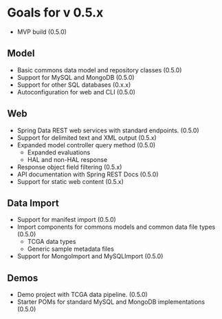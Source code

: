 # Goals for v 0.5.x

- MVP build (0.5.0)

## Model

- Basic commons data model and repository classes (0.5.0)
- Support for MySQL and MongoDB (0.5.0)
- Support for other SQL databases (0.x.x)
- Autoconfiguration for web and CLI (0.5.0)

## Web

- Spring Data REST web services with standard endpoints. (0.5.0)
- Support for delimited text and XML output (0.5.x)
- Expanded model controller query method (0.5.0)
	- Expanded evaluations
	- HAL and non-HAL response
- Response object field filtering (0.5.x)
- API documentation with Spring REST Docs (0.5.0)
- Support for static web content (0.5.x)

## Data Import

- Support for manifest import (0.5.0)
- Import components for commons models and common data file types (0.5.0)
	- TCGA data types
	- Generic sample metadata files
- Support for MongoImport and MySQLImport (0.5.0)

## Demos

- Demo project with TCGA data pipeline. (0.5.0)
- Starter POMs for standard MySQL and MongoDB implementations (0.5.0)
